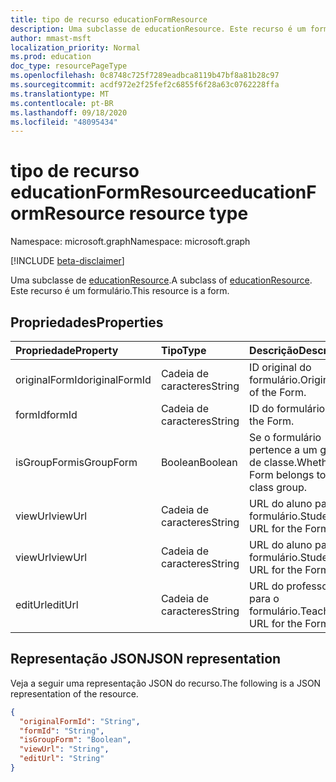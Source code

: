```yaml
---
title: tipo de recurso educationFormResource
description: Uma subclasse de educationResource. Este recurso é um formulário.
author: mmast-msft
localization_priority: Normal
ms.prod: education
doc_type: resourcePageType
ms.openlocfilehash: 0c8748c725f7289eadbca8119b47bf8a81b28c97
ms.sourcegitcommit: acdf972e2f25fef2c6855f6f28a63c0762228ffa
ms.translationtype: MT
ms.contentlocale: pt-BR
ms.lasthandoff: 09/18/2020
ms.locfileid: "48095434"
---
```

# <a name="educationformresource-resource-type"></a><span data-ttu-id="34dd3-104">tipo de recurso educationFormResource</span><span class="sxs-lookup"><span data-stu-id="34dd3-104">educationFormResource resource type</span></span>

<span data-ttu-id="34dd3-105">Namespace: microsoft.graph</span><span class="sxs-lookup"><span data-stu-id="34dd3-105">Namespace: microsoft.graph</span></span>

[!INCLUDE [beta-disclaimer](../../includes/beta-disclaimer.md)]

<span data-ttu-id="34dd3-106">Uma subclasse de [educationResource](educationresource.md).</span><span class="sxs-lookup"><span data-stu-id="34dd3-106">A subclass of [educationResource](educationresource.md).</span></span> <span data-ttu-id="34dd3-107">Este recurso é um formulário.</span><span class="sxs-lookup"><span data-stu-id="34dd3-107">This resource is a form.</span></span>


## <a name="properties"></a><span data-ttu-id="34dd3-108">Propriedades</span><span class="sxs-lookup"><span data-stu-id="34dd3-108">Properties</span></span>
| <span data-ttu-id="34dd3-109">Propriedade</span><span class="sxs-lookup"><span data-stu-id="34dd3-109">Property</span></span>     | <span data-ttu-id="34dd3-110">Tipo</span><span class="sxs-lookup"><span data-stu-id="34dd3-110">Type</span></span>   |<span data-ttu-id="34dd3-111">Descrição</span><span class="sxs-lookup"><span data-stu-id="34dd3-111">Description</span></span>|
|:---------------|:--------|:----------|
|<span data-ttu-id="34dd3-112">originalFormId</span><span class="sxs-lookup"><span data-stu-id="34dd3-112">originalFormId</span></span>|<span data-ttu-id="34dd3-113">Cadeia de caracteres</span><span class="sxs-lookup"><span data-stu-id="34dd3-113">String</span></span>|<span data-ttu-id="34dd3-114">ID original do formulário.</span><span class="sxs-lookup"><span data-stu-id="34dd3-114">Original id of the Form.</span></span>|
|<span data-ttu-id="34dd3-115">formId</span><span class="sxs-lookup"><span data-stu-id="34dd3-115">formId</span></span>|<span data-ttu-id="34dd3-116">Cadeia de caracteres</span><span class="sxs-lookup"><span data-stu-id="34dd3-116">String</span></span>|<span data-ttu-id="34dd3-117">ID do formulário.</span><span class="sxs-lookup"><span data-stu-id="34dd3-117">Id of the Form.</span></span>|
|<span data-ttu-id="34dd3-118">isGroupForm</span><span class="sxs-lookup"><span data-stu-id="34dd3-118">isGroupForm</span></span>|<span data-ttu-id="34dd3-119">Boolean</span><span class="sxs-lookup"><span data-stu-id="34dd3-119">Boolean</span></span>|<span data-ttu-id="34dd3-120">Se o formulário pertence a um grupo de classe.</span><span class="sxs-lookup"><span data-stu-id="34dd3-120">Whether the Form belongs to a class group.</span></span>|
|<span data-ttu-id="34dd3-121">viewUrl</span><span class="sxs-lookup"><span data-stu-id="34dd3-121">viewUrl</span></span>|<span data-ttu-id="34dd3-122">Cadeia de caracteres</span><span class="sxs-lookup"><span data-stu-id="34dd3-122">String</span></span>|<span data-ttu-id="34dd3-123">URL do aluno para o formulário.</span><span class="sxs-lookup"><span data-stu-id="34dd3-123">Student URL for the Form.</span></span>|
|<span data-ttu-id="34dd3-124">viewUrl</span><span class="sxs-lookup"><span data-stu-id="34dd3-124">viewUrl</span></span>|<span data-ttu-id="34dd3-125">Cadeia de caracteres</span><span class="sxs-lookup"><span data-stu-id="34dd3-125">String</span></span>|<span data-ttu-id="34dd3-126">URL do aluno para o formulário.</span><span class="sxs-lookup"><span data-stu-id="34dd3-126">Student URL for the Form.</span></span>|
|<span data-ttu-id="34dd3-127">editUrl</span><span class="sxs-lookup"><span data-stu-id="34dd3-127">editUrl</span></span>|<span data-ttu-id="34dd3-128">Cadeia de caracteres</span><span class="sxs-lookup"><span data-stu-id="34dd3-128">String</span></span>|<span data-ttu-id="34dd3-129">URL do professor para o formulário.</span><span class="sxs-lookup"><span data-stu-id="34dd3-129">Teacher URL for the Form.</span></span>|

## <a name="json-representation"></a><span data-ttu-id="34dd3-130">Representação JSON</span><span class="sxs-lookup"><span data-stu-id="34dd3-130">JSON representation</span></span>

<span data-ttu-id="34dd3-131">Veja a seguir uma representação JSON do recurso.</span><span class="sxs-lookup"><span data-stu-id="34dd3-131">The following is a JSON representation of the resource.</span></span>

<!-- {
  "blockType": "resource",
  "optionalProperties": [

  ],
  "@odata.type": "microsoft.graph.educationFormResource"
}-->

```json
{
  "originalFormId": "String",
  "formId": "String",
  "isGroupForm": "Boolean",
  "viewUrl": "String",
  "editUrl": "String"
}

```

<!-- uuid: 8fcb5dbc-d5aa-4681-8e31-b001d5168d79
2015-10-25 14:57:30 UTC -->
<!--
{
  "type": "#page.annotation",
  "description": "educationFormResource resource",
  "keywords": "",
  "section": "documentation",
  "tocPath": "",
  "suppressions": []
}
-->


